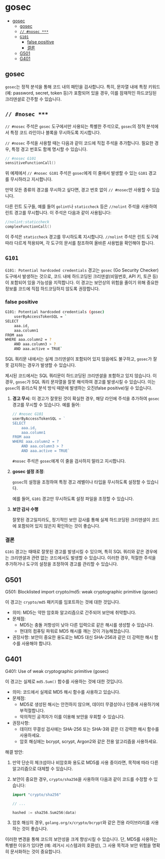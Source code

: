 # gosec

- [gosec](#gosec)
    - [gosec](#gosec-1)
    - [`// #nosec ***`](#-nosec-)
    - [`G101`](#g101)
        - [false positive](#false-positive)
        - [결론](#결론)
    - [G501](#g501)
    - [G401](#g401)

## gosec

`gosec`는 정적 분석을 통해 코드 내의 패턴을 검사합니다. 특히, 문자열 내에 특정 키워드(예: password, secret, token 등)가 포함되어 있을 경우, 이를 잠재적인 하드코딩된 크리덴셜로 간주할 수 있습니다.

## `// #nosec ***`

`// #nosec` 주석은 `gosec` 도구에서만 사용되는 특별한 주석으로, `gosec`의 정적 분석에서 특정 코드 라인이나 블록을 무시하도록 지시합니다.

`// #nosec` 주석을 사용할 때는 다음과 같이 코드에 직접 주석을 추가합니다. 필요한 경우, 특정 경고 번호도 함께 명시할 수 있습니다.

```go
// #nosec G101
sensitiveFunctionCall()
```

위 예제에서 `// #nosec G101` 주석은 `gosec`에게 이 줄에서 발생할 수 있는 `G101` 경고를 무시하라고 지시합니다.

만약 모든 종류의 경고를 무시하고 싶다면, 경고 번호 없이 `// #nosec`만 사용할 수 있습니다.

다른 린트 도구들, 예를 들어 `golint`나 `staticcheck` 등은 `//nolint` 주석을 사용하여 린트 경고를 무시합니다. 이 주석은 다음과 같이 사용됩니다:

```go
//nolint:staticcheck
complexFunctionCall()
```

이 주석은 `staticcheck` 경고를 무시하도록 지시합니다. `//nolint` 주석은 린트 도구에 따라 다르게 적용되며, 각 도구의 문서를 참조하여 올바른 사용법을 확인해야 합니다.

## `G101`

`G101: Potential hardcoded credentials` 경고는 `gosec` (Go Security Checker) 도구에서 발생하는 것으로, 코드 내에 하드코딩된 크리덴셜(비밀번호, API 키, 토큰 등)이 포함되어 있을 가능성을 지적합니다. 이 경고는 보안상의 위험을 줄이기 위해 중요한 정보를 코드에 직접 하드코딩하지 않도록 권장합니다.

### false positive

```bash
G101: Potential hardcoded credentials (gosec)
    userByAccessTokenSQL = `
SELECT
    aaa.id,
    aaa.column1
FROM aaa
WHERE aaa.column2 = ?
    AND aaa.column3 > ?
    AND aaa.active = TRUE`
```

SQL 쿼리문 내에서는 실제 크리덴셜이 포함되어 있지 않음에도 불구하고, `gosec`가 잘못 감지하는 경우가 발생할 수 있습니다.

제시된 코드에서는 SQL 쿼리문이 하드코딩된 크리덴셜을 포함하고 있지 않습니다.
이 경우, `gosec`가 SQL 쿼리 문자열을 잘못 해석하여 경고를 발생시킬 수 있습니다.
이는 `gosec`의 휴리스틱 분석 방식 때문에 발생하는 오진(false positive)일 수 있습니다.

1. **경고 무시**: 이 경고가 잘못된 것이 확실한 경우, 해당 라인에 주석을 추가하여 `gosec` 경고를 무시할 수 있습니다. 예를 들어:

   ```go
   // #nosec G101
   userByAccessTokenSQL = `
   SELECT
       aaa.id,
       aaa.column1
   FROM aaa
   WHERE aaa.column2 = ?
       AND aaa.column3 > ?
       AND aaa.active = TRUE`
   ```

   `#nosec` 주석은 `gosec`에게 이 줄을 검사하지 말라고 지시합니다.

2. **gosec 설정 조정**:

    `gosec`의 설정을 조정하여 특정 경고 레벨이나 타입을 무시하도록 설정할 수 있습니다.

    예를 들어, `G101` 경고만 무시하도록 설정 파일을 조정할 수 있습니다.

3. **보안 감사 수행**

    잘못된 경고일지라도, 정기적인 보안 감사를 통해 실제 하드코딩된 크리덴셜이 코드에 포함되어 있지 않은지 확인하는 것이 좋습니다.

### 결론

`G101` 경고는 때때로 잘못된 경고를 발생시킬 수 있으며, 특히 SQL 쿼리와 같은 경우에는 크리덴셜과 관련 없는 코드에서도 발생할 수 있습니다. 이러한 경우, 적절한 주석을 추가하거나 도구의 설정을 조정하여 경고를 관리할 수 있습니다.

## G501

G501: Blocklisted import crypto/md5: weak cryptographic primitive (gosec)

이 경고는 `crypto/md5` 패키지를 임포트하는 것에 대한 것입니다.

- 의미: MD5는 약한 암호화 알고리즘으로 간주되어 보안에 취약합니다.
- 문제점:
    - MD5는 충돌 저항성이 낮아 다른 입력으로 같은 해시를 생성할 수 있습니다.
    - 현대의 컴퓨팅 파워로 MD5 해시를 깨는 것이 가능해졌습니다.
- 권장사항: 보안이 중요한 용도로는 MD5 대신 SHA-256과 같은 더 강력한 해시 함수를 사용해야 합니다.

## G401

G401: Use of weak cryptographic primitive (gosec)

이 경고는 실제로 `md5.Sum()` 함수를 사용하는 것에 대한 것입니다.

- 의미: 코드에서 실제로 MD5 해시 함수를 사용하고 있습니다.
- 문제점:
    - MD5로 생성된 해시는 안전하지 않으며, 데이터 무결성이나 인증에 사용하기에 부적절합니다.
    - 악의적인 공격자가 이를 이용해 보안을 우회할 수 있습니다.
- 권장사항:
    - 데이터 무결성 검사에는 SHA-256 또는 SHA-3와 같은 더 강력한 해시 함수를 사용하세요.
    - 암호 해싱에는 bcrypt, scrypt, Argon2와 같은 전용 알고리즘을 사용하세요.

해결 방안:
1. 만약 단순히 체크섬이나 비암호화 용도로 MD5를 사용 중이라면, 목적에 따라 다른 알고리즘으로 대체할 수 있습니다.
2. 보안이 중요한 경우, `crypto/sha256`을 사용하여 다음과 같이 코드를 수정할 수 있습니다:

   ```go
   import "crypto/sha256"

   // ...

   hashed := sha256.Sum256(data)
   ```

3. 암호 해싱의 경우, `golang.org/x/crypto/bcrypt`와 같은 전용 라이브러리를 사용하는 것이 좋습니다.

이러한 변경을 통해 코드의 보안성을 크게 향상시킬 수 있습니다.
단, MD5를 사용하는 특별한 이유가 있다면 (예: 레거시 시스템과의 호환성), 그 사용 목적과 보안 위험을 명확히 문서화하는 것이 중요합니다.
